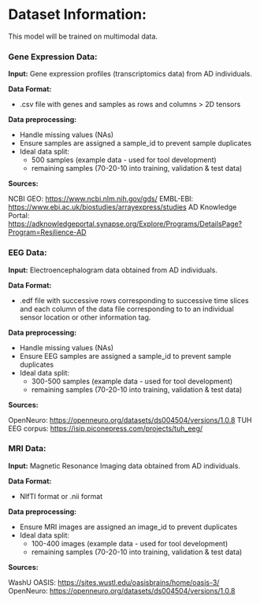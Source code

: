 # Dataset Information:

This model will be trained on multimodal data.

### Gene Expression Data:

**Input:** Gene expression profiles (transcriptomics data) from AD individuals.

**Data Format:**
- .csv file with genes and samples as rows and columns > 2D tensors

**Data preprocessing:**
- Handle missing values (NAs)
- Ensure samples are assigned a sample_id to prevent sample duplicates
- Ideal data split: 
    - 500 samples (example data - used for tool development)
    - remaining samples (70-20-10 into training, validation & test data)

**Sources:**

NCBI GEO: https://www.ncbi.nlm.nih.gov/gds/
EMBL-EBI: https://www.ebi.ac.uk/biostudies/arrayexpress/studies
AD Knowledge Portal: https://adknowledgeportal.synapse.org/Explore/Programs/DetailsPage?Program=Resilience-AD





### EEG Data:

**Input:** Electroencephalogram data obtained from AD individuals.

**Data Format:**
- .edf file with successive rows corresponding to successive time slices and each column of the data file corresponding to to an individual sensor location or other information tag.

**Data preprocessing:**
- Handle missing values (NAs)
- Ensure EEG samples are assigned a sample_id to prevent sample duplicates
- Ideal data split: 
    - 300-500 samples (example data - used for tool development)
    - remaining samples (70-20-10 into training, validation & test data)

**Sources:**

OpenNeuro: https://openneuro.org/datasets/ds004504/versions/1.0.8
TUH EEG corpus: https://isip.piconepress.com/projects/tuh_eeg/





### MRI Data:

**Input:** Magnetic Resonance Imaging data obtained from AD individuals.

**Data Format:**
- NIfTI format or .nii format 

**Data preprocessing:**
- Ensure MRI images are assigned an image_id to prevent duplicates
- Ideal data split: 
    - 100-400 images (example data - used for tool development)
    - remaining samples (70-20-10 into training, validation & test data)

**Sources:**

WashU OASIS: https://sites.wustl.edu/oasisbrains/home/oasis-3/
OpenNeuro: https://openneuro.org/datasets/ds004504/versions/1.0.8